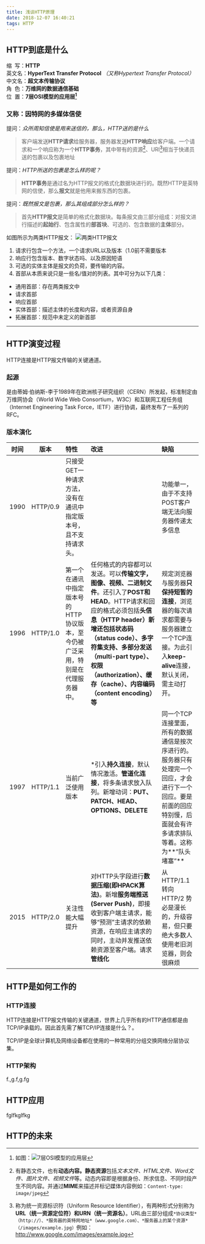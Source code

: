 ```yaml
---
title: 浅谈HTTP原理
date: 2018-12-07 16:40:21
tags: HTTP
---
```

<!--toc-->
## HTTP到底是什么

缩&#160;&#160;写：**HTTP**  
英文名：**HyperText Transfer Protocol** *（又称Hypertext Transfer Protocol）*   
中文名：**超文本传输协议**  
角&#160;&#160;色：**万维网的数据通信基础**  
位&#160;&#160;置：**7层OSI模型的应用层[^1]**

### 又称：因特网的多媒体信使

提问：*众所周知信使是用来送信的，那么，HTTP送的是什么*

> 客户端发送**HTTP请求**给服务器，服务器发送**HTTP响应**给客户端。一个请求和一个响应称为一个**HTTP事务**，其中带有的资源[^2]、URI[^3]相当于快递员送的包裹以及包裹地址  

提问：*HTTP所送的包裹是怎么样的呢？*

> **HTTP事务**是通过名为HTTP报文的格式化数据块进行的。既然HTTP是英特网的信使，那么**报文**就是他用来搬东西的包裹。

提问：*既然报文是包裹，那么其组成部分怎么样的？*
> 首先**HTTP报文**是简单的格式化数据块。每条报文由三部分组成：对报文进行描述的**起始行**、包含属性的**部首块**、可选的、包含数据的**主体**部分。

如图所示为两类HTTP报文：
![两类HTTP报文](http://www.nomiwan.com/HTTP%E6%8A%A5%E6%96%87.jpg)

1. 请求行包含一个方法，一个请求URL以及版本（1.0前不需要版本
2. 响应行包含版本、数字状态吗、以及原因短语  
3. 可选的实体主体是报文的负荷，要传输的内容。
4. 首部从本质来说只是一些名/值对的列表。其中可分为以下几类：

* 通用首部：存在两类报文中
* 请求首部
* 响应首部
* 实体首部：描述主体的长度和内容，或者资源自身
* 拓展首部：规范中未定义的新首部

----

## HTTP演变过程

HTTP连接是HTTP报文传输的关键通道。

### 起源

是由蒂姆·伯纳斯-李于1989年在欧洲核子研究组织（CERN）所发起，标准制定由万维网协会（World Wide Web Consortium，W3C）和互联网工程任务组（Internet Engineering Task Force，IETF）进行协调，最终发布了一系列的RFC。

### 版本演化

|时间|    版本    |       特性       |      改进     |     缺陷     |
|:--:|:-------:|:------------- |:---------- |:---------- |
|1990|   HTTP/0.9  |只接受GET一种请求方法，没有在通讯中指定版本号，且不支持请求头。|     |  功能单一，由于不支持POST客户端无法向服务器传递太多信息  |
|1996|   HTTP/1.0  |第一个在通讯中指定版本号的HTTP协议版本，至今仍被广泛采用，特别是在代理服务器中。|任何格式的内容都可以发送。可以**传输文字，图像、视频、二进制文件**。还引入了**POST和HEAD**。HTTP请求和回应的格式必须包括**头信息（HTTP header）**新增还包括**状态码（status code）、多字符集支持、多部分发送（multi-part type）、权限（authorization）、缓存（cache）、内容编码（content encoding）等**|规定浏览器与服务器**只保持短暂的连接**，浏览器的每次请求都需要与服务器建立一个TCP连接。为此引入**keep-alive**连接，默认关闭，需主动打开。|
|1997|HTTP/1.1|当前广泛使用版本|*引入**持久连接**，默认情况激活。**管道化连接**，将多条请求放入队列。新增动词：**PUT、PATCH、HEAD、 OPTIONS、DELETE**|同一个TCP连接里面，所有的数据通信是按次序进行的。服务器只有处理完一个回应，才会进行下一个回应。要是前面的回应特别慢，后面就会有许多请求排队等着。这称为**”队头堵塞”**|
|2015|HTTP/2.0|关注性能大幅提升|对HTTP头字段进行**数据压缩(即HPACK算法)**。新增**服务端推送(Server Push)**，即接收到客户端主请求，能够“预测”主请求的依赖资源，在响应主请求的同时，主动并发推送依赖资源至客户端。请求**管线化**|从 HTTP/1.1 转向 HTTP/2 势必是漫长的，升级容易，但只要绝大多数人使用老旧浏览器，则会很麻烦|

## HTTP是如何工作的

### HTTP连接

HTTP连接是HTTP报文传输的关键通道，世界上几乎所有的HTTP通信都是由TCP/IP承载的。因此首先需了解TCP/IP连接是什么？。

TCP/IP是全球计算机及网络设备都在使用的一种常用的分组交换网络分层协议集。

####


### HTTP架构

f.,g.f,g.fg

## HTTP应用

fglfkglfkg

## HTTP的未来

[^1]: 如图：![7层OSI模型的应用层](http://www.nomiwan.com/7%E5%B1%82OSI%E6%A8%A1%E5%9E%8B.jpg) 

[^2]: 有静态文件，也有**动态内容。静态资源**包括*文本文件、HTML文件、Word文件、图片文件、视频文件*等。动态内容即是根据身份、所求信息、不同时段产生不同内容。并通过**MIME**来描述并标记媒体内容例如：```Content-type: image/jpeg```

[^3]: 称为统一资源标识符（Uniform Resource Identifier），有两种形式分别称为**URL（统一资源定位符）**和**URN（统一资源名）**。URL由三部分组成`*协议类型*（http://）、*服务器的英特网地址*（www.google.com）、*服务器上的某个资源*（/images/example.jpg）`例如：<http://www.google.com/images/example.jpg>
